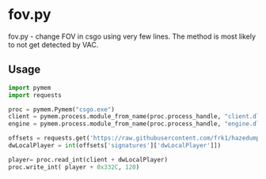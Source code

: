 # fov.py
fov.py - change FOV in csgo using very few lines. The method is most likely to not get detected by VAC.





## Usage

```python
import pymem
import requests

proc = pymem.Pymem("csgo.exe")
client = pymem.process.module_from_name(proc.process_handle, "client.dll").lpBaseOfDll
engine = pymem.process.module_from_name(proc.process_handle, "engine.dll" ).lpBaseOfDll

offsets = requests.get('https://raw.githubusercontent.com/frk1/hazedumper/master/csgo.json').json()
dwLocalPlayer = int(offsets['signatures']['dwLocalPlayer']])

player= proc.read_int(client + dwLocalPlayer)
proc.write_int( player + 0x332C, 120)

```

